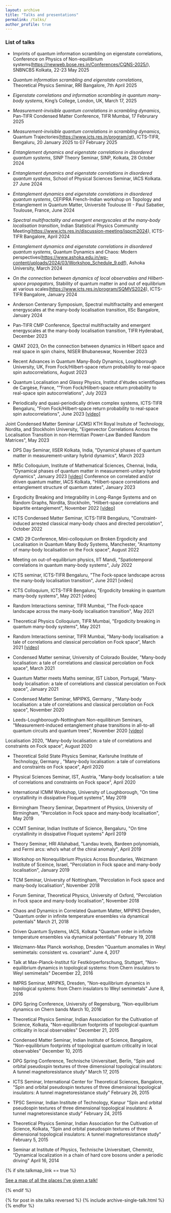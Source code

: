 ```yaml
---
layout: archive
title: "Talks and presentations"
permalink: /talks/
author_profile: true
---
```


### List of talks

- Imprints of quantum information scrambling on eigenstate correlations, Conference on Physics of Non-equilibrium systems(https://newweb.bose.res.in/Conferences/CQNS-2025/), SNBNCBS Kolkata, 22-23 May 2025

- *Quantum information scrambling and eigenstate correlations*, Theoretical Physics Seminar, RRI Bangalore, 7th April 2025

- *Eigenstate correlations and information scrambling in quantum many-body systems*, King’s College, London, UK, March 17, 2025

- *Measurement-invisible quantum correlations in scrambling dynamics*, Pan-TIFR Condensed Matter Conference, TIFR Mumbai, 17 Februrary 2025

- *Measurement-invisible quantum correlations in scrambling dynamics*, Quantum Trajectories(https://www.icts.res.in/program/qt), ICTS-TIFR, Bengaluru, 20 January 2025 to 07 February 2025

- *Entanglement dynamics and eigenstate correlations in disordered quantum systems*, SINP Theory Seminar, SINP, Kolkata, 28 October 2024

- *Entanglement dynamics and eigenstate correlations in disordered quantum systems*, School of Physical Sciences Seminar, IACS Kolkata. 27 June 2024

- *Entanglement dynamics and eigenstate correlations in disordered quantum systems*, CEFIPRA French-Indian workshop on Topology and Entanglement in Quantum Matter, Université Toulouse III - Paul Sabatier, Toulouse, France, June 2024

- *Spectral multifractality and emergent energyscales at the many-body localisation transition*, Indian Statistical Physics Community Meeting(https://www.icts.res.in/discussion-meeting/ispcm2024), ICTS-TIFR Bangalore, April 2024 

- *Entanglement dynamics and eigenstate correlations in disordered quantum systems*, Quantum Dynamics and Chaos: Modern perspectives(https://www.ashoka.edu.in/wp-content/uploads/2024/03/Workshop_Schedule_9.pdf), Ashoka University, March 2024 

- *On the connection between dynamics of local observables and Hilbert-space propagators*, Stability of quantum matter in and out of equilibrium at various scales(https://www.icts.res.in/program/SQMVS2024), ICTS-TIFR Bangalore, January 2024 

- Anderson Centenary Symposium, Spectral multifractality and emergent energyscales at the many-body localisation transition, IISc Bangalore, January 2024 

- Pan-TIFR CMP Conference, Spectral multifractality and emergent energyscales at the many-body localisation transition, TIFR Hyderabad, December 2023 

- QMAT 2023, On the connection between dynamics in Hilbert space and real space in spin chains, NISER Bhubaneswar, November 2023 

- Recent Advances in Quantum Many-Body Dynamics, Loughborough University, UK, From Fock/Hilbert-space return probability to real-space spin autocorrelations, August 2023 

- Quantum Localisation and Glassy Physics, Institut d'études scientifiques de Cargèse, France, ""From Fock/Hilbert-space return probability to real-space spin autocorrelations", July 2023 

- Periodically and quasi-periodically driven complex systems, ICTS-TIFR Bengaluru, "From Fock/Hilbert-space return probability to real-space spin autocorrelations", June 2023 [[video]](https://www.youtube.com/live/d8w2Qbj8LNA)

Joint Condensed Matter Seminar (JCMS) KTH Royal Insitute of Technology, Nordita, and Stockholm University, "Eigenvector Correlations Across the Localisation Transition in non-Hermitian Power-Law Banded Random Matrices", May 2023 

- DPS Day Seminar, IISER Kolkata, India, "Dynamical phases of quantum matter in measurement-unitary hybrid dynamics", March 2023 

- IMSc Colloquium, Institute of Mathematical Sciences, Chennai, India, "Dynamical phases of quantum matter in measurement-unitary hybrid dynamics", January 2023  [[video]](https://www.youtube.com/watch?v=8nrxKpIuNks)
Conference on correlated and/or driven quantum matter, IACS Kolkata, "Hilbert-space correlations and entanglement structure of quantum states", January 2023  
- Ergodicity Breaking and Integrability in Long-Range Systems and on Random Graphs, Nordita, Stockholm, "Hilbert-space correlations and bipartite entanglement", November 2022 [[video]](https://enabla.com/en/pub/965/video)

- ICTS Condensed Matter Seminar, ICTS-TIFR Bengaluru, "Constraint-induced arrested classical many-body chaos and directed percolation", October 2022

- CMD 29 Conference, Mini-colloquium on Broken Ergodicity and Localisation in Quantum Many Body Systems, Manchester, "Anantomy of many-body localisation on the Fock space", August 2022 

- Meeting on out-of-equilibrium physics, IIT Mandi, "Spatiotemporal correlations in quantum many-body systems", July 2022 

- ICTS seminar, ICTS-TIFR Bengaluru, "The Fock-space landscape across the many-body localisation  transition", June 2021 [video]

- ICTS Colloquium, ICTS-TIFR Bengaluru, "Ergodicity breaking in quantum many-body systems", May 2021  [video]

- Random Interactions seminar, TIFR Mumbai, "The Fock-space landscape across the many-body localisation  transition", May 2021 

- Theoretical Physics Colloquium, TIFR Mumbai, "Ergodicity breaking in quantum many-body systems", May 2021 

- Random Interactions seminar, TIFR Mumbai, "Many-body localisation: a tale of correlations and classical percolation on Fock space", March 2021  [[video]](https://www.youtube.com/watch?v=WjL3r0-q2UE)

- Condensed Matter seminar, University of Colorado Boulder,  "Many-body localisation: a tale of correlations and classical percolation on Fock space", March 2021 

- Quantum Matter meets Maths seminar, IST Lisbon, Portugal,  "Many-body localisation: a tale of correlations and classical percolation on Fock space", January 2021 

- Condensed Matter Seminar,  MPIPKS, Germany , "Many-body localisation: a tale of correlations and classical percolation on Fock space", November 2020 

- Leeds-Loughborough-Nottingham Non-equilibirum Seminars, "Measurement-induced entanglement phase transitions in all-to-all quantum circuits and quantum trees", November 2020  [[video]](https://www.youtube.com/watch?v=78LwPq0HOKs)

Localisation 2020, "Many-body localisation: a tale of correlations and constraints on Fock space", August 2020 

- Theoretical Solid State Physics Seminar,  Karlsruhe Institute of Technology, Germany , "Many-body localisation: a tale of correlations and constraints on Fock space", April 2020 

- Physical Sciences Seminar, IST, Austria, "Many-body localisation: a tale of correlations and constraints on Fock space", April 2020 

- International ICMM Workshop, University of Loughborough, "On time crystallinity in dissipative Floquet systems",  May 2019 

- Birmingham Theory Seminar, Department of Physics, University of Birmingham, "Percolation in Fock space and many-body localisation", May 2019 

- CCMT Seminar, Indian Institute of Science, Bengaluru, "On time crystallinity in dissipative Floquet systems" April 2019 

- Theory Seminar, HRI Allahabad, "Landau levels, Bardeen polynomials, and Fermi arcs: who‘s what of the chiral anomaly", April 2019 

- Workshop on Nonequilibrium Physics Across Boundaries, Weizmann Institute of Sceince, Israel, "Percolation in Fock space and many-body localisation", January 2019 

- TCM Seminar, University of Nottingham, "Percolation in Fock space and many-body localisation", November 2018 

- Forum Seminar, Theoretical Physics, University of Oxford, "Percolation in Fock space and many-body localisation", November 2018

- Chaos and Dynamics in Correlated Quantum Matter, MPIPKS Dresden, "Quantum order in infinite temperature ensembles  via dynamical potentials" March 21, 2018  

- Driven Quantum Systems, IACS, Kolkata "Quantum order in infinite temperature ensembles  via dynamical potentials" February 19, 2018  

- Weizmann-Max Planck workshop, Dresden "Quantum anomalies in Weyl semimetals: consistent vs. covariant" June 4, 2017  

- Talk at Max-Planck-Institut für Festkörperforschung, Stuttgart, "Non-equilibrium dynamics in topological systems: from Chern insulators to Weyl semimetals"  December 22, 2016 

- IMPRS Seminar, MPIPKS, Dresden, "Non-equilibrium dynamics in topological systems: from Chern insulators to Weyl semimetals" June 8, 2016 

- DPG Spring Conference, University of Regensburg, "Non-equilibrium dynamics on Chern bands March 10, 2016 

- Theoretical Physics Seminar, Indian Association for the Cultivation of Science, Kolkata, "Non-equilibrium footprints of topological quantum criticality in local observables" December 21, 2015 

- Condensed Matter Seminar, Indian Institute of Science, Bangalore, "Non-equilibrium footprints of topological quantum criticality in local observables" December 10, 2015 


- DPG Spring Conference, Technische Universitaet, Berlin, "Spin and orbital pseudospin textures of three dimensional topological insulators: A tunnel magnetoresistance study" March 17, 2015 

- ICTS Seminar, International Center for Theoretical Sciences, Bangalore, "Spin and orbital pseudospin textures of three dimensional topological insulators: A tunnel magnetoresistance study" February 26, 2015 

- TPSC Seminar, Indian Institute of Technology, Kanpur "Spin and orbital pseudospin textures of three dimensional topological insulators: A tunnel magnetoresistance study" February 24, 2015  

- Theoretical Physics Seminar, Indian Association for the Cultivation of Science, Kolkata, "Spin and orbital pseudospin textures of three dimensional topological insulators: A tunnel magnetoresistance study" February 5, 2015 

- Seminar at Institute of Physics, Technische Universitaet, Chemnitz, "Dynamical localization in a chain of hard core bosons under a periodic driving" April 16, 2014 






{% if site.talkmap_link == true %}

<p style="text-decoration:underline;"><a href="/talkmap.html">See a map of all the places I've given a talk!</a></p>

{% endif %}

{% for post in site.talks reversed %}
  {% include archive-single-talk.html %}
{% endfor %}
